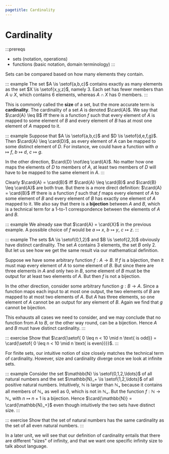 ```yaml
---
pagetitle: Cardinality
---
```


# Cardinality

:::prereqs
- sets (notation, operations)
- functions (basic notation, domain terminology)
:::

Sets can be compared based on how many elements they contain.

::: example
The set $A \is \setof{a,b,c}$ contains exactly as many elements as the set $X \is \setof{x,y,z}$, namely $3$.
Each set has fewer members than $A \cup X$, which contains $6$ elements, whereas $A \cap X$ has $0$ members.
:::

This is commonly called the **size** of a set, but the more accurate term is **cardinality**.
The cardinality of a set $A$ is denoted $\card{A}$.
We say that $\card{A} \leq B$ iff there is a function $f$ such that every element of $A$ is mapped to some element of $B$ and every element of $B$ has at most one element of $A$ mapped to it.

::: example
Suppose that $A \is \setof{a,b,c}$ and $D \is \setof{d,e,f,g}$.
Then $\card{A} \leq \card{D}$, as every element of $A$ can be mapped to some distinct element of $D$.
For instance, we could have a function with
$a \mapsto f$,
$b \mapsto d$,
$c \mapsto g$.

In the other direction, $\card{D} \not\leq \card{A}$.
No matter how one maps the elements of $D$ to members of $A$, at least two members of $D$ will have to be mapped to the same element in $A$.
:::

Clearly $\card{A} = \card{B}$ iff $\card{A} \leq \card{B}$ and $\card{B} \leq \card{A}$ are both true.
But there is a more direct definition:
$\card{A} = \card{B}$ iff there is a function $f$ such that $f$ maps every element of $A$ to some element of $B$ and every element of $B$ has exactly one element of $A$ mapped to it.
We also say that there is a **bijection** between $A$ and $B$, which is a technical term for a 1-to-1 correspondence between the elements of $A$ and $B$.

::: example
We already saw that $\card{A} = \card{X}$ in the previous example.
A possible choice of $f$ would be
$a \mapsto x$,
$b \mapsto y$,
$c \mapsto z$.
:::

::: example
The sets $A \is \setof{0,1,2}$ and $B \is \setof{2,3}$ obviously have distinct cardinality.
The set $A$ contains 3 elements, the set $B$ only 2.
But let us see how we get the same result via our mathematical definition.

Suppose we have some arbitrary function $f: A \rightarrow B$.
If $f$ is a bijection, then it must map every element of $A$ to some element of $B$.
But since there are three elements in $A$ and only two in $B$, some element of $B$ must be the output for at least two elements of $A$.
But then $f$ is not a bijection.

In the other direction, consider some arbitrary function $g: B \rightarrow A$.
Since a function maps each input to at most one output, the two elements of $B$ are mapped to at most two elements of $A$.
But $A$ has three elements, so one element of $A$ cannot be an output for any element of $B$.
Again we find that $g$ cannot be bijection.

This exhausts all cases we need to consider, and we may conclude that no function from $A$ to $B$, or the other way round, can be a bijection.
Hence $A$ and $B$ must have distinct cardinality.
:::

::: exercise
Show that
$\card{\setof{ 0 \leq n < 10 \mid n \text{ is odd}} = \card{\setof{ 0 \leq n < 10 \mid n \text{ is even}}}}$.
:::

For finite sets, our intuitive notion of size closely matches the technical term of cardinality.
However, size and cardinality diverge once we look at infinite sets.

::: example
Consider the set $\mathbb{N} \is \setof{0,1,2,\ldots}$ of all natural numbers and the set $\mathbb{N}_+ \is \setof{1,2,\ldots}$ of all positive natural numbers.
Intuitively, $\mathbb{N}$ is larger than $\mathbb{N}_+$ because it contains all members of $\mathbb{N}_+$ as well as 0, which is not in $\mathbb{N}_+$.
But the function $f: \mathbb{N} \rightarrow \mathbb{N}_+$ with $n \mapsto n+1$ is a bijection.
Hence $\card{\mathbb{N}} = \card{\mathbb{N}_+}$ even though intuitively the two sets have distinct size.
:::

::: exercise
Show that the set of natural numbers has the same cardinality as the set of all even natural numbers.
:::

In a later unit, we will see that our definition of cardinality entails that there are different "sizes" of infinity, and that we want one specific infinity size to talk about language.
